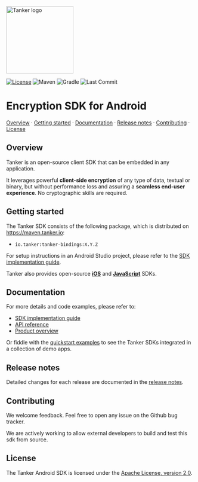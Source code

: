 [gradle-badge]: https://img.shields.io/static/v1.svg?label=Gradle&message=compatible&color=brightgreen
[last-commit-badge]: https://img.shields.io/github/last-commit/TankerHQ/sdk-android.svg?label=Last%20commit&logo=github
[license-badge]: https://img.shields.io/badge/License-Apache%202.0-blue.svg
[license-link]: https://opensource.org/licenses/Apache-2.0
[maven-badge]: https://img.shields.io/static/v1.svg?label=Maven&message=compatible&color=brightgreen

<img src="https://cdn.jsdelivr.net/gh/TankerHQ/sdk-js@v1.10.1/src/public/tanker.png" alt="Tanker logo" width="180" />

[![License][license-badge]][license-link]
![Maven][maven-badge]
![Gradle][gradle-badge]
![Last Commit][last-commit-badge]

# Encryption SDK for Android

[Overview](#overview) · [Getting started](#getting-started) · [Documentation](#documentation) · [Release notes](#release-notes) · [Contributing](#contributing) · [License](#license)

## Overview

Tanker is an open-source client SDK that can be embedded in any application.

It leverages powerful **client-side encryption** of any type of data, textual or binary, but without performance loss and assuring a **seamless end-user experience**. No cryptographic skills are required.

## Getting started

The Tanker SDK consists of the following package, which is distributed on https://maven.tanker.io:

- `io.tanker:tanker-bindings:X.Y.Z`

For setup instructions in an Android Studio project, please refer to the [SDK implementation guide](https://tanker.io/docs/latest/guide/getting-started/?language=android).

Tanker also provides open-source **[iOS](https://github.com/TankerHQ/sdk-ios)** and **[JavaScript](https://github.com/TankerHQ/sdk-js)** SDKs.

## Documentation

For more details and code examples, please refer to:

* [SDK implementation guide](https://tanker.io/docs/latest/guide/getting-started/?language=android)
* [API reference](https://tanker.io/docs/latest/api/tanker/?language=android)
* [Product overview](https://tanker.io/product)

Or fiddle with the [quickstart examples](https://github.com/TankerHQ/quickstart-examples) to see the Tanker SDKs integrated in a collection of demo apps.

## Release notes

Detailed changes for each release are documented in the [release notes](https://github.com/TankerHQ/sdk-android/releases).

## Contributing

We welcome feedback. Feel free to open any issue on the Github bug tracker.

We are actively working to allow external developers to build and test this sdk from source.

## License

The Tanker Android SDK is licensed under the [Apache License, version 2.0](http://www.apache.org/licenses/LICENSE-2.0).
